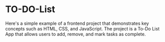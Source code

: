 # TO-DO-List
 Here's a simple example of a frontend project that demonstrates key concepts such as HTML, CSS, and JavaScript. The project is a To-Do List App that allows users to add, remove, and mark tasks as complete.
